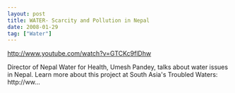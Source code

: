 ```yaml
---
layout: post
title: WATER- Scarcity and Pollution in Nepal
date: 2008-01-29
tag: ["Water"]
---
```


http://www.youtube.com/watch?v=GTCKc9flDhw  

Director of Nepal Water for Health, Umesh Pandey, talks about water issues in Nepal. Learn more about this project at South Asia's Troubled Waters: http://ww...